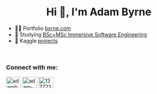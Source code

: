 <h1 align="center">Hi 👋, I'm Adam Byrne</h1>

- 👨‍💻 Portfolio [bxrne.com](https://bxrne.com)
- 🔭 Studying [BSc+MSc Immersive Software Engineering](https://software-engineering.ie/)
- 🧠 Kaggle [projects](https://www.kaggle.com/adambyrne/code)

<br/>

<h3 align="left">Connect with me:</h3>
<p align="left">
<a href="https://twitter.com/adambxrne" target="blank"><img align="center" src="https://raw.githubusercontent.com/rahuldkjain/github-profile-readme-generator/master/src/images/icons/Social/twitter.svg" alt="adambxrne" height="30" width="40" /></a>
<a href="https://linkedin.com/in/adam-byrne-3a752a1b8" target="blank"><img align="center" src="https://raw.githubusercontent.com/rahuldkjain/github-profile-readme-generator/master/src/images/icons/Social/linked-in-alt.svg" alt="adam-byrne-3a752a1b8" height="30" width="40" /></a>
<a href="https://stackoverflow.com/users/13777286" target="blank"><img align="center" src="https://raw.githubusercontent.com/rahuldkjain/github-profile-readme-generator/master/src/images/icons/Social/stack-overflow.svg" alt="13777286" height="30" width="40" /></a>
</p>
